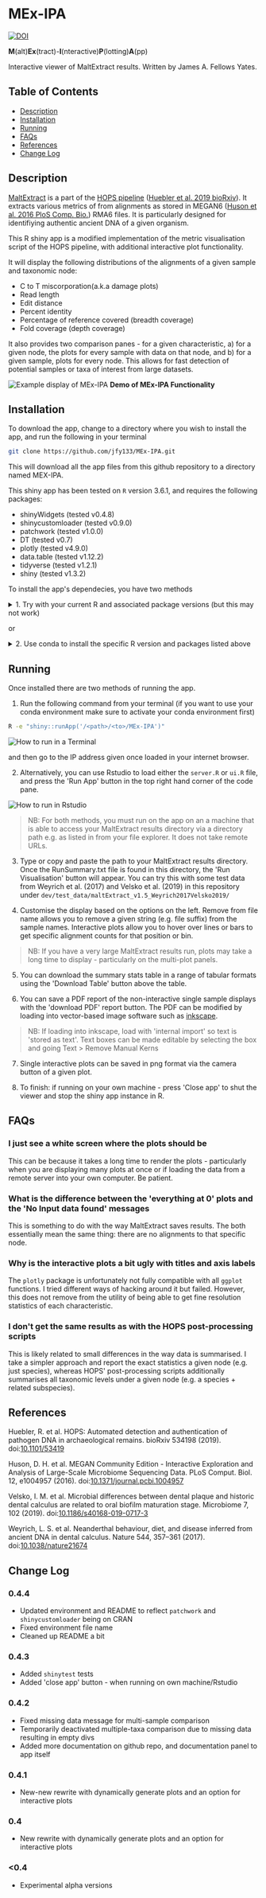 # MEx-IPA 
[![DOI](https://zenodo.org/badge/114811368.svg)](https://zenodo.org/badge/latestdoi/114811368)

**M**(alt)**Ex**(tract)-**I**(nteractive)**P**(lotting)**A**(pp)

Interactive viewer of MaltExtract results. Written by James A. Fellows Yates.

## Table of Contents  

* [Description](#description)  
* [Installation](#installation)
* [Running](#running)
* [FAQs](#faqs)
* [References](#references)
* [Change Log](#change-log)

## Description

[MaltExtract](https://github.com/rhuebler/MaltExtract) is a part of the
[HOPS pipeline](https://github.com/rhuebler/HOPS)
([Huebler et al. 2019 bioRxiv](https://doi.org/10.1101/534198)).
It extracts various metrics of from alignments as stored
in MEGAN6
([Huson et al. 2016 PloS Comp. Bio.](https://doi.org/10.1371/journal.pcbi.1004957))
RMA6 files.
It is particularly designed for identifiying authentic ancient DNA of
a given organism.

This R shiny app is a modified implementation of the metric visualisation
script of the HOPS pipeline, with additional interactive plot functionality.

It will display the following distributions of the alignments of a given sample
and taxonomic node:

* C to T miscorporation(a.k.a damage plots)
* Read length
* Edit distance
* Percent identity
* Percentage of reference covered (breadth coverage)
* Fold coverage (depth coverage)

It also provides two comparison panes - for a given characteristic, a) for a
given node, the plots for every sample with data on that node, and b) for a
given sample, plots for every node. This allows for fast detection of potential
samples or taxa of interest from large datasets.  

![Example display of MEx-IPA](assets/images/01-MExIPA_example.gif)
**Demo of MEx-IPA Functionality**

## Installation

To download the app, change to a directory where you wish to install the
app, and run the following in your terminal

```bash
git clone https://github.com/jfy133/MEx-IPA.git
```

This will download all the app files from this github repository to a
directory named MEX-IPA.

This shiny app has been tested on `R` version 3.6.1, and requires the following
packages:

* shinyWidgets (tested v0.4.8)
* shinycustomloader (tested v0.9.0)
* patchwork (tested v1.0.0)
* DT (tested v0.7)
* plotly (tested v4.9.0)
* data.table (tested v1.12.2)
* tidyverse (tested v1.2.1)
* shiny (tested v1.3.2)

To install the app's dependecies, you have two methods

<details><summary> 1. Try with your current R and associated package versions
  (but this may not work)
</summary>

### Local Installation

Load your local version of R in your terminal.

```bash
R
```

Install versions of packages associated with your version of R:

```r
install.packages(c("shiny", "tidyverse", "data.table", "plotly", "DT",
  "patchwork", "shinycustomloader", "shinyWidgets"))
```

Once installed, you can exit R, pressing `n` when it asks to save your
workspace.

```r
quit()
```

</details>

or

<details><summary> 2. Use conda to install the specific R version and packages
listed above</summary>

## Conda Environment Installation

Changed into the cloned MEx-IPA Directory

```bash
cd MEx-IPA
```

Create a conda environment, and follow instructions as displayed in your
terminal.

```bash
conda env create -f environment.yml
```

Activate the newly created environment

```bash
conda activate MEx-IPA
```

Check you've loaded the correct version of R (it should say 3.6.1)

```bash
which R
```

Now load R

```bash
R
```

Now we need to make sure you install the missing MEx-IPA to the conda
environment's Rlibs path and not computers default ones. This is an issue with
the R versions in conda and will be fixed soon.

```r
.libPaths(.libPaths()[grep("envs/MEx-IPA/lib/R/library", .libPaths())])
```

Once installed, you can exit R, pressing `n` when it asks to save your
workspace.

```r
quit()
```

To finish, deactivate the conda environment with

```bash
conda deactivate
```

</details>

## Running

Once installed there are two methods of running the app.

1) Run the following command from your terminal (if you want to use your conda
environment make sure to activate your conda environment first)

```bash
R -e "shiny::runApp('/<path>/<to>/MEx-IPA')"
```

![How to run in a Terminal](assets/images/02-terminal_instructions.png)

and then go to the IP address given once loaded in your internet browser.

2) Alternatively, you can use Rstudio to load either the `server.R` or `ui.R`
file, and press the 'Run App' button in the top right hand corner of the
code pane.

![How to run in Rstudio](assets/images/03-rstudio_instructions.png)

> NB: For both methods, you must run on the app on an a machine that is able to
> access your MaltExtract results directory via a directory path e.g. as listed
> in from your file explorer. It does not take remote URLs.

3) Type or copy and paste the path to your MaltExtract results directory. Once
the RunSummary.txt file is found in this directory, the 'Run Visualisation'
button will appear. You can try this with some test data from Weyrich et al.
(2017) and Velsko et al. (2019) in this repository under
`dev/test_data/maltExtract_v1.5_Weyrich2017Velsko2019/`

4) Customise the display based on the options on the left. Remove from
file name allows you to remove a given string (e.g. file suffix) from the
sample names. Interactive plots allow you to hover over lines or bars to get
specific alignment counts for that position or bin.

> NB: If you have a very large MaltExtract results run, plots may take a
> long time to display - particularly on the multi-plot panels.

5) You can download the summary stats table in a range of tabular formats
using the 'Download Table' button above the table.

6) You can save a PDF report of the non-interactive single sample displays with
the 'download PDF' report button. The PDF can be modified by loading into
vector-based image software such as [inkscape](https://inkscape.org/).

> NB: If loading into inkscape, load with 'internal import' so text is 'stored
> as text'. Text boxes can be made editable by selecting the box and going
> Text > Remove Manual Kerns

7) Single interactive plots can be saved in png format via the camera button
of a given plot.

8) To finish: if running on your own machine - press 'Close app' to shut the
viewer and stop the shiny app instance in R.

## FAQs

### I just see a white screen where the plots should be

This can be because it takes a long time to render the plots - particularly
when you are displaying many plots at once or if loading the data
from a remote server into your own computer. Be patient.

### What is the difference between the 'everything at 0' plots and the 'No Input data found' messages

This is something to do with the way MaltExtract saves results. The both
essentially mean the same thing: there are no alignments to that specific node.

### Why is the interactive plots a bit ugly with titles and axis labels
The `plotly` package is unfortunately not fully compatible with all `ggplot`
functions. I tried different ways of hacking around it but failed. However,
this does not remove from the utility of being able to get fine resolution
statistics of each characteristic.

### I don't get the same results as with the HOPS post-processing scripts

This is likely related to small differences in the way data is summarised. I
take a simpler approach and report the exact statistics a given node (e.g. just
species), whereas HOPS' post-processing scripts additionally summarises all
taxonomic levels under a given node (e.g. a species + related subspecies).

## References

Huebler, R. et al. HOPS: Automated detection and authentication of pathogen DNA in archaeological remains. bioRxiv 534198 (2019). doi:[10.1101/53419](http://dx.doi.org/10.1101/534198)

Huson, D. H. et al. MEGAN Community Edition - Interactive Exploration and Analysis of Large-Scale Microbiome Sequencing Data. PLoS Comput. Biol. 12, e1004957 (2016). doi:[10.1371/journal.pcbi.1004957](http://dx.doi.org/10.1371/journal.pcbi.1004957)

Velsko, I. M. et al. Microbial differences between dental plaque and historic dental calculus are related to oral biofilm maturation stage. Microbiome 7, 102 (2019). doi:[10.1186/s40168-019-0717-3](http://dx.doi.org/10.1186/s40168-019-0717-3)

Weyrich, L. S. et al. Neanderthal behaviour, diet, and disease inferred from ancient DNA in dental calculus. Nature 544, 357–361 (2017). doi:[10.1038/nature21674](http://dx.doi.org/10.1038/nature21674)

## Change Log

### 0.4.4

* Updated environment and README to reflect `patchwork` and `shinycustomloader` being on CRAN
* Fixed environment file name
* Cleaned up README a bit

### 0.4.3

* Added `shinytest` tests
* Added 'close app' button - when running on own machine/Rstudio

### 0.4.2

* Fixed missing data message for multi-sample comparison
* Temporarily deactivated multiple-taxa comparison due to missing data resulting in empty divs
* Added more documentation on github repo, and documentation panel to app itself

### 0.4.1

* New-new rewrite with dynamically generate plots and an option for interactive plots

### 0.4

* New rewrite with dynamically generate plots and an option for interactive plots

### <0.4

* Experimental alpha versions
